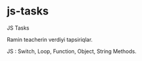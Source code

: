 # js-tasks
JS Tasks


Ramin teacherin verdiyi tapsiriqlar.

JS : Switch, Loop, Function, Object, String Methods.
